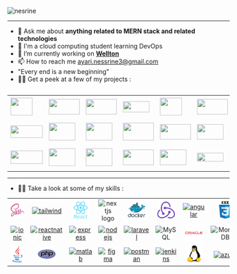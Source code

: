 

  <a >   <img src="https://readme-typing-svg.herokuapp.com/?font=Caveat&size=36&color=48CDDC&center=true&vCenter=true&lines=Hi+👋%2C+I%27m+Nesrine+Ayari;💻+I%27m+a+Full+stack+developer;" alt="nesrine" /></a>

   

<p/>




<hr widht="100%">


 - 💬 Ask me about **anything related to MERN stack and related technologies**
 -  🌱 I'm a cloud computing student learning DevOps
 - 🔭 I’m currently working on <strong style="color:red;">[Wellton](https://www.wellton-consulting.com/)</strong>
 - 📫 How to reach me ayari.nessrine3@gmail.com
 - "Every end is a new beginning"
 - 👨‍💻 Get a peek at a few of my projects :
<table style="width:100%" align="left">

 <tr>
 <td colspan="10" align="left"> <a href="https://www.welldup.com/" onclick="window.open(this.href, '_blank'); return false;">
           <img src="https://www.welldup.com/assets/icons/logo-menu.webp" width="50" height="40"/>
          </a></td>





 
   <td colspan="10" align="left"> <a href="https://lightslategray-nightingale-538581.hostingersite.com/" onclick="window.open(this.href, '_blank'); return false;">
           <img src="https://lightslategray-nightingale-538581.hostingersite.com/assets/icons/logo-footer.webp" width="70"  height="35"/>
          </a></td>   


 <td colspan="10" align="left"> <a href="https://ab-pro.fr/" onclick="window.open(this.href, '_blank'); return false;">
           <img src="https://ab-pro.fr/assets/images/logo.webp" width="70"  height="35"/>
          </a></td>


 <td colspan="10" align="left"> <a href="https://www.mesmurs.fr/" onclick="window.open(this.href, '_blank'); return false;">
           <img src="https://www.mesmurs.fr/assets/images/MesMures-logo.webp" width="60" height="25"/>
          </a></td>




     
<td colspan="10" align="left"> <a href="https://www.mur-et-tremie.com/" onclick="window.open(this.href, '_blank'); return false;">
           <img src="https://www.mur-et-tremie.com/assets/images/logo-mur-et-remie.webp" width="50" height="40"/>
          </a></td>






      

  <td colspan="10" align="left"> <a href="https://yellow-lobster-107594.hostingersite.com/" onclick="window.open(this.href, '_blank'); return false;">
           <img src="https://yellow-lobster-107594.hostingersite.com/assets/icons/logo.webp" width="70"  height="35"/>
          </a></td>
<td colspan="10" align="left"> <a href="https://www.gex-batiment.com/" onclick="window.open(this.href, '_blank'); return false;">
           <img src="https://www.gex-batiment.com/assets/icons/gex.webp" width="60"  height="35"/>
          </a></td>


<td colspan="10" align="left"> <a href="https://eneahome.com" onclick="window.open(this.href, '_blank'); return false;">
           <img src="https://www.eneahome.com/icons/logo.webp" width="60" height="40"/>
          </a></td>      
  <td colspan="10" align="left"> <a href="https://www.ab-engineering.fr/" onclick="window.open(this.href, '_blank'); return false;">
           <img src="https://www.ab-engineering.fr/assets/logo.webp" width="40" align="center" height="50"/>
          </a></td> 
        
  </tr>
  
   <tr>
 
       
 <td colspan="10" align="left"> <a href="https://global-reno.com/" onclick="window.open(this.href, '_blank'); return false;">
        <img src="https://www.global-reno.com/assets/reno-global-logo.webp" width="73" height="28"/>
          </a></td> 

  
 
  <td colspan="10" align="left"> <a href="https://www.giovanni-juvara.com/" onclick="window.open(this.href, '_blank'); return false;">
           <img src="https://www.giovanni-juvara.com/assets/images/logofooter.webp" width="60" height="40"/>
          </a></td>   


 <td colspan="10" align="left"><a href="https://agexis.com/" onclick="window.open(this.href, '_blank'); return false;">
        <img src="https://agexis.com/assets/icons/logo-agex.webp" width="60" height="40"/>
    </a>   </td>
  <td colspan="10" align="left"><a href="https://www.wellton-consulting.com/" onclick="window.open(this.href, '_blank'); return false;">
        <img src="https://www.wellton-consulting.com/assets/icons/footer-logo.webp" width="70" height="40"/>
    </a></td>
        

  
  <td colspan="10" align="left"> <a href="https://www.finky-consulting.com/" onclick="window.open(this.href, '_blank'); return false;">
           <img src="https://www.finky-consulting.com/assets/icons/logo-menu.webp" width="70"  height="35"/>
          </a></td>

 <td colspan="10" align="left"> <a href="https://www.inchaate.com/" onclick="window.open(this.href, '_blank'); return false;">
           <img src="https://www.inchaate.com/assets/icons/inchaate-logo.webp" width="60"  height="35"/>
          </a></td>

  <td colspan="10" align="left"> <a href="https://www.open-mur.com/" onclick="window.open(this.href, '_blank'); return false;">
           <img src="https://www.open-mur.com/assets/logo-op.webp" width="60"  height="50"/>
          </a></td>
 
  <td colspan="10" align="left"> <a href="https://www.structural-metal.com/" onclick="window.open(this.href, '_blank'); return false;">
           <img src="https://www.structural-metal.com/images/logo.webp" width="70"  height="50"/>
          </a></td>

  <td colspan="10" align="left"> <a href="https://mur-mur.fr/" onclick="window.open(this.href, '_blank'); return false;">
           <img src="https://www.mur-mur.fr/assets/icons/mur-mur-logo.webp" width="70"  height="50"/>
          </a></td>

   
  </tr> 
  
  
  
  
  <tr>
 
       
 <td colspan="10" align="left"> <a href="https://1001-architectures.fr/" onclick="window.open(this.href, '_blank'); return false;">
        <img src="https://1001-architectures.fr/wp-content/uploads/2023/05/logo-1001.png" width="73" height="30"/>
          </a></td> 

  
 
  <td colspan="10" align="left"> <a href="https://www.spacy-and-cosy.com/" onclick="window.open(this.href, '_blank'); return false;">
           <img src="https://www.spacy-and-cosy.com/Images/spacy-and-cosy-logo.webp" width="60" height="40"/>
          </a></td>   


 <td colspan="10" align="left"><a href="https://www.renov-en-main.fr/" onclick="window.open(this.href, '_blank'); return false;">
        <img src="https://www.renov-en-main.fr/assets/icons/renov-en-main-logo.webp" width="60" height="40"/>
    </a>   </td>

        
  <td colspan="10" align="left"> <a href="https://limegreen-gaur-694463.hostingersite.com/" onclick="window.open(this.href, '_blank'); return false;">
           <img src="https://limegreen-gaur-694463.hostingersite.com/assets/icons/logo-white.webp" width="70"  height="35"/>
          </a></td>

 <td colspan="10" align="left"> <a href="https://facilitys-international.fr/" onclick="window.open(this.href, '_blank'); return false;">
           <img src="https://facilitys-international.fr/assets/images/home/logo.webp" width="60"  height="35"/>
          </a></td>

  <td colspan="10" align="left"> <a href="https://www.linkea-consulting.fr/ onclick="window.open(this.href, '_blank'); return false;">
           <img src="https://www.linkea-consulting.fr/assets/icons/logoWhite.webp" width="60"  height="20"/>
          </a></td>
  
  <td colspan="10" align="left"> <a href="https://www.structural-metal.com/" onclick="window.open(this.href, '_blank'); return false;">
           <img src="https://www.structural-metal.com/images/logo.webp" width="70"  height="50"/>
          </a></td>

  <td colspan="10" align="left"> <a href="https://mur-mur.fr/" onclick="window.open(this.href, '_blank'); return false;">
           <img src="https://www.mur-mur.fr/assets/icons/mur-mur-logo.webp" width="70"  height="50"/>
          </a></td>
 <td colspan="10" align="left"><a href="https://reno-deco.fr/" onclick="window.open(this.href, '_blank'); return false;">
        <img src="https://reno-deco.fr//wp-content/uploads/2023/05/logo-reno-deco_Plan-de-travail-1.png" width="70" height="35"/>
    </a></td>
   
  </tr> 
      
 
  
  </table>




<hr width="100%">

 - 👨‍💻 Take a look at some of my skills :

<table style="width:100%" align="center">

  <tr>
   
  <td align="center" >
   <a href="https://sass-lang.com" target="_blank" rel="noreferrer" title="sass">
        <img src="https://raw.githubusercontent.com/devicons/devicon/master/icons/sass/sass-original.svg" alt="sass" width="40" height="40"/>
      </a>
    </td>
    <td align="center">
      <a href="https://tailwindcss.com/" target="_blank" rel="noreferrer" title="Tailwind">
        <img src="https://www.vectorlogo.zone/logos/tailwindcss/tailwindcss-icon.svg" alt="tailwind" width="40" height="40"/>
      </a>
    </td>
    <td align="center" >
    
<img src="https://raw.githubusercontent.com/devicons/devicon/master/icons/react/react-original-wordmark.svg "  title="React" alt="react" width="40" height="40"/>
      
 </td>
  
 <td align="center">
      <img src="https://cdn.jsdelivr.net/gh/devicons/devicon/icons/nextjs/nextjs-original.svg" height="40" alt="nextjs logo"  title="Nextjs"/>
    </td>
     <td align="center" >  <a href="https://www.docker.com/" target="_blank"  title="Docker" rel="noreferrer"> <img src="https://raw.githubusercontent.com/devicons/devicon/master/icons/docker/docker-original-wordmark.svg" alt="docker" width="40" height="40"/> </a>
     </td>
    <td align="center" >
      <a href="https://redux.js.org" target="_blank" rel="noreferrer">
        <img src="https://raw.githubusercontent.com/devicons/devicon/master/icons/redux/redux-original.svg" alt="redux" title="React Redux" width="40" height="40"/>
      </a>
    </td>
    <td align="center" >
      <a href="https://angular.io" target="_blank" rel="noreferrer">
        <img src="https://angular.io/assets/images/logos/angular/angular.svg" alt="angular" width="40" height="40" title="Angular"/>
      </a>
    </td>
  <td align="center" >
      <a href="https://www.w3schools.com/css/" target="_blank" rel="noreferrer">
        <img src="https://raw.githubusercontent.com/devicons/devicon/master/icons/css3/css3-original-wordmark.svg" alt="css3" title="css" width="40" height="40"/>
      </a>
    </td>

   <td align="center" >
      <a href="https://getbootstrap.com" target="_blank" rel="noreferrer">
        <img src="https://raw.githubusercontent.com/devicons/devicon/master/icons/bootstrap/bootstrap-plain-wordmark.svg" alt="bootstrap" title="Bootstrap" width="40" height="40"/>
      </a>
    </td>
         <td align="center" >
      <a href="https://www.w3.org/html/" target="_blank" rel="noreferrer">
        <img src="https://raw.githubusercontent.com/devicons/devicon/master/icons/html5/html5-original-wordmark.svg" alt="html5" title="html" width="40" height="40"/>
      </a>
    </td>
    <td align="center">
      <a href="https://developer.mozilla.org/en-US/docs/Web/JavaScript" target="_blank" rel="noreferrer">
        <img src="https://raw.githubusercontent.com/devicons/devicon/master/icons/javascript/javascript-original.svg" alt="javascript" title="Javascript" width="40" height="40"/>
      </a>
    </td>
    <td align="center" >
      <a href="https://www.typescriptlang.org/" target="_blank" rel="noreferrer">
        <img src="https://raw.githubusercontent.com/devicons/devicon/master/icons/typescript/typescript-original.svg" alt="typescript" title="Typescript" width="40" height="40"/>
      </a>
    </td>
  </tr>

  <tr>
 <td align="center" >
      <a href="https://ionicframework.com" target="_blank" rel="noreferrer">
        <img src="https://upload.wikimedia.org/wikipedia/commons/d/d1/Ionic_Logo.svg" alt="ionic" title="Ionic" width="80" height="40"/>
      </a>
    </td>
    <td align="center">
      <a href="https://reactnative.dev/" target="_blank" rel="noreferrer">
        <img src="https://reactnative.dev/img/header_logo.svg" alt="reactnative" title="React native" width="35" height="40"/>
      </a>
    </td>
    <td align="center" >
      <a href="https://reactnative.dev/" target="_blank" rel="noreferrer">
        <img src="https://media.licdn.com/dms/image/D4E12AQEBg943ptCYpg/article-cover_image-shrink_720_1280/0/1686391647921?e=2147483647&v=beta&t=sTfwUvcIfW7Fuby7hMluDfuRJK3HfYMMWc2SyZR7-GA" title="express js" alt="express" height="43"/>
      </a>
    </td>
    <td align="center" >
      <a href="https://reactnative.dev/" target="_blank" rel="noreferrer">
        <img src="https://avatars.githubusercontent.com/nodejs" alt="nodejs" title="Nodejs" height="45"/>
      </a>
    </td>
    <td align="center" "  >
      <a href="https://reactnative.dev/" target="_blank" rel="noreferrer">
        <img src="https://laravel.com/img/logomark.min.svg" alt="laravel" height="45" title="Laravel"/>
      </a>
    </td>

 <td align="center">
      <img src="https://www.mysql.com/common/logos/mysql-logo.svg?v2" alt="MySQL" height="40" title="MySQL"/>
    </td>
       <td align="center" >
    <img src="https://raw.githubusercontent.com/devicons/devicon/master/icons/oracle/oracle-original.svg" alt="oracle" width="40" title="Oracle" />
    </td>
       <td align="center">
      <img src="https://cdn.worldvectorlogo.com/logos/mongodb-icon-2.svg" alt="MongoDB"  width="40" title="MongoDB" />
    </td>
 <td align="center">
      <a href="https://www.python.org" target="_blank" rel="noreferrer">
        <img src="https://raw.githubusercontent.com/devicons/devicon/master/icons/python/python-original.svg" alt="python" title="python" width="40" height="40"/>
      </a>
    </td>
    <td align="center">
      <a href="https://www.w3schools.com/cs/" target="_blank" rel="noreferrer">
        <img src="https://raw.githubusercontent.com/devicons/devicon/master/icons/csharp/csharp-original.svg" alt="csharp" title="C#" width="40" height="40"/>
      </a>
    </td>
 
 <td align="center" >
      <a href="https://www.cprogramming.com/" target="_blank" rel="noreferrer">
        <img src="https://raw.githubusercontent.com/devicons/devicon/master/icons/c/c-original.svg" alt="c" title="C" width="40" height="40"/>
      </a>
    </td>
    <td align="center">
      <a href="https://www.w3schools.com/cpp/" target="_blank" rel="noreferrer">
        <img src="https://raw.githubusercontent.com/devicons/devicon/master/icons/cplusplus/cplusplus-original.svg" alt="cplusplus" title="C++" width="40" height="40"/>
      </a>
    </td>

</tr>

  <tr>
  

 <td align="center" >
      <a href="https://www.java.com" target="_blank" rel="noreferrer">
        <img src="https://raw.githubusercontent.com/devicons/devicon/master/icons/java/java-original.svg" alt="java" width="40" title="Java" height="40"/>
      </a>
    </td>
    <td align="center">
      <a href="https://www.php.net" target="_blank" rel="noreferrer">
        <img src="https://raw.githubusercontent.com/devicons/devicon/master/icons/php/php-original.svg" alt="php" title="php" width="40" height="40"/>
      </a>
    </td>
    <td align="center">
      <a href="https://www.mathworks.com/" target="_blank" rel="noreferrer">
        <img src="https://upload.wikimedia.org/wikipedia/commons/2/21/Matlab_Logo.png" alt="matlab" title="Matlab" width="40" height="40"/>
      </a>
    </td>
    <td align="center" >
      <a href="https://www.figma.com/" target="_blank" rel="noreferrer">
        <img src="https://www.vectorlogo.zone/logos/figma/figma-icon.svg" alt="figma" width="40" title="Figme" height="40"/>
      </a>
    </td>
    <td align="center" >
      <a href="https://postman.com" target="_blank" rel="noreferrer">
        <img src="https://www.vectorlogo.zone/logos/getpostman/getpostman-icon.svg" alt="postman" width="40" title="Postman" height="40"/>
      </a>
    </td>
    <td align="center" >
     <a href="https://www.jenkins.io" target="_blank" rel="noreferrer"> <img src="https://www.vectorlogo.zone/logos/jenkins/jenkins-icon.svg" alt="jenkins" title="Jenkins" width="40" height="40"/> </a>
    </td>
 <td align="center" >
      <a href="https://www.linux.org/" target="_blank" rel="noreferrer">
        <img src="https://raw.githubusercontent.com/devicons/devicon/master/icons/linux/linux-original.svg"  title="Linux" alt="linux" width="40" height="40"/>
      </a>
    </td>

 <td align="center"  ><a href="https://azure.microsoft.com/en-in/" target="_blank" rel="noreferrer"> <img src="https://www.vectorlogo.zone/logos/microsoft_azure/microsoft_azure-icon.svg" title="Azure" alt="azure" width="40" height="40"/> </a></td>
<td align="center"  ><a href="https://aws.amazon.com" target="_blank" rel="noreferrer"> <img src="https://raw.githubusercontent.com/devicons/devicon/master/icons/amazonwebservices/amazonwebservices-original-wordmark.svg" alt="aws" width="40" title="AWS"
       height="40"/> </a></td>
        <td align="center"  ><a href="https://www.redhat.com/fr" target="_blank" rel="noreferrer"> <img title="Redhat" src="https://static.redhat.com/libs/redhat/brand-assets/2/corp/logo--on-dark.svg" alt="azure" width="60" height="30"/> </a></td>
        <td align="center"  ><a href="https://kubernetes.io" target="_blank" rel="noreferrer"> <img title="Kubernetes" src="https://www.vectorlogo.zone/logos/kubernetes/kubernetes-icon.svg"  alt="kubernetes" width="40" height="40"/> </a> </td>
         <td align="center">
      <a href="https://www.arduino.cc/" target="_blank" rel="noreferrer">
        <img src="https://cdn.worldvectorlogo.com/logos/arduino-1.svg" alt="arduino" title="Arduino" width="40" height="40"/>
      </a>
</td>
 </tr>

</table>



